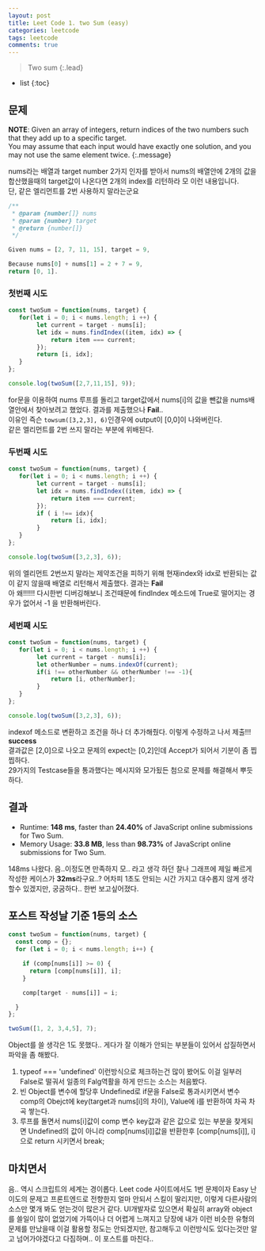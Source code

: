 ```yaml
---
layout: post
title: Leet Code 1. two Sum (easy)
categories: leetcode
tags: leetcode
comments: true
---
```


> Two sum
{:.lead}
* list
{:toc}

## 문제

**NOTE**: Given an array of integers, return indices of the two numbers such that they add up to a specific target.  
You may assume that each input would have exactly one solution, and you may not use the same element twice.
{:.message}

nums라는 배열과 target number 2가지 인자를 받아서 nums의 배열안에 2개의 값을 합산했을때의 target값이 나온다면 2개의 index를 리턴하라 모 이런 내용입니다.  
단, 같은 엘리먼트를 2번 사용하지 말라는군요

~~~js
/**
 * @param {number[]} nums
 * @param {number} target
 * @return {number[]}
 */

Given nums = [2, 7, 11, 15], target = 9,

Because nums[0] + nums[1] = 2 + 7 = 9,
return [0, 1].
~~~

### 첫번째 시도

~~~js
const twoSum = function(nums, target) {
   for(let i = 0; i < nums.length; i ++) {
        let current = target - nums[i];
        let idx = nums.findIndex((item, idx) => {
            return item === current;
        });
        return [i, idx];
   }
};

console.log(twoSum([2,7,11,15], 9));
~~~

for문을 이용하여 nums 루프를 돌리고 target값에서 nums[i]의 값을 뺀값을 nums배열안에서 찾아보려고 했었다. 결과를 제출했으나 **Fail**..  
이유인 즉슨 <code>towsum([3,2,3], 6)</code>인경우에 output이 [0,0]이 나와버린다.  
같은 엘리먼트를 2번 쓰지 말라는 부분에 위배된다.

### 두번째 시도
~~~js
const twoSum = function(nums, target) {
   for(let i = 0; i < nums.length; i ++) {
        let current = target - nums[i];
        let idx = nums.findIndex((item, idx) => {
            return item === current;
        });
        if ( i !== idx){
            return [i, idx];
        }
   }
};

console.log(twoSum([3,2,3], 6));
~~~
위의 엘리먼트 2번쓰지 말라는 제약조건을 피하기 위해 현재index와 idx로 반환되는 값이 같지 않을때 배열로 리턴해서 제출했다. 결과는  **Fail**  
아 왜!!!!!! 다시한번 디버깅해보니 조건때문에 findIndex 메소드에 True로 떨어지는 경우가 없어서 -1 을 반환해버린다.

### 세번째 시도
~~~js
const twoSum = function(nums, target) {
   for(let i = 0; i < nums.length; i ++) {
        let current = target - nums[i];
        let otherNumber = nums.indexOf(current);
        if(i !== otherNumber && otherNumber !== -1){
            return [i, otherNumber];
        }
   }
};

console.log(twoSum([3,2,3], 6));
~~~
indexof 메소드로 변환하고 조건을 하나 더 추가해줬다. 이렇게 수정하고 나서 제출!!! **success**  
결과값은 [2,0]으로 나오고 문제의 expect는 [0,2]인데 Accept가 되어서 기분이 좀 찝찝하다.  
29가지의 Testcase들을 통과했다는 메시지와 모가됬든 첨으로 문제를 해결해서 뿌듯하다. 

## 결과
* Runtime: **148 ms**, faster than **24.40%** of JavaScript online submissions for Two Sum.
* Memory Usage: **33.8 MB**, less than **98.73%** of JavaScript online submissions for Two Sum.


148ms 나왔다. 음..이정도면 만족하지 모.. 라고 생각 하던 찰나 그래프에 제일 빠르게 작성한 케이스가 **32ms**라구요..?
어차피 1초도 안되는 시간 가지고 대수롭지 않게 생각할수 있겠지만, 궁굼하다.. 한번 보고싶어졌다.

## 포스트 작성날 기준 1등의 소스
~~~js
const twoSum = function(nums, target) {
  const comp = {};
  for (let i = 0; i < nums.length; i++) {

    if (comp[nums[i]] >= 0) {
      return [comp[nums[i]], i];
    }

    comp[target - nums[i]] = i;

  }
};

twoSum([1, 2, 3,4,5], 7);
~~~

Object를 쓸 생각은 1도 못했다.. 게다가 잘 이해가 안되는 부분들이 있어서 삽질하면서 파악을 좀 해봤다.  
1. typeof === 'undefined' 이런방식으로 체크하는건 많이 봤어도 이걸 일부러 False로 떨궈서 일종의 Falg역활을 하게 만드는 소스는 처음봤다. 
2. 빈 Object를 변수에 할당후 Undefined로 if문을 False로 통과시키면서 변수 comp의 Obejct에 key(target과 nums[i]의 차이), Value에 i를 반환하여 차곡 차곡 쌓는다.
3. 루프를 돌면서 nums[i]값이 comp 변수 key값과 같은 값으로 있는 부분을 찾게되면 Undefined의 값이 아니라 comp[nums[i]]값을 반환한후 [comp[nums[i]], i]으로 return 시키면서 break;

## 마치면서

음.. 역시 스크립트의 세계는 경이롭다. Leet code 사이트에서도 1번 문제이자 Easy 난이도의 문제고 프론트엔드로 전향한지 얼마 안되서 스킬이 딸리지만, 이렇게 다른사람의 소스만 몇개 봐도
얻는것이 많은거 같다. UI개발자로 있으면서 확실히 array와 object를 쓸일이 많이 없었기에 가뜩이나 더 어렵게 느껴지고 당장에 내가 이런 비슷한 유형의 문제를 만났을때 이걸 활용할 정도는 안되겠지만, 참고해두고 이런방식도 있다는것만 알고 넘어가야겠다고 다짐하며.. 이 포스트를 마친다..